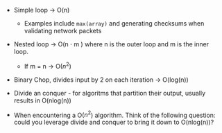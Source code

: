 - Simple loop -> O(n)
	- Examples include `max(array)` and generating checksums when validating network packets
- Nested loop -> O(n $\cdot$ m ) where n is the outer loop and m is the inner loop.
	- If m = n -> O($n^2$)
- Binary Chop, divides input by 2 on each iteration -> O(log(n))
- Divide an conquer - for algoritms that partition their output, usually results in O(nlog(n))

- When encountering a O($n^2$) algorithm. Think of the following question: could you leverage divide and conquer to bring it down to O(nlog(n))?